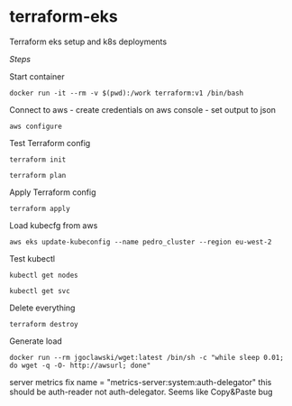 # terraform-eks
Terraform eks setup and k8s deployments

*Steps*

Start container

`docker run -it --rm -v $(pwd):/work terraform:v1 /bin/bash`

Connect to aws - create credentials on aws console - set output to json

`aws configure`

Test Terraform config

`terraform init`

`terraform plan`

Apply Terraform config

`terraform apply`

Load kubecfg from aws

`aws eks update-kubeconfig --name pedro_cluster --region eu-west-2`

Test kubectl

`kubectl get nodes`

`kubectl get svc`

Delete everything

`terraform destroy`

Generate load

`docker run --rm jgoclawski/wget:latest /bin/sh -c "while sleep 0.01; do wget -q -O- http://awsurl; done"`

server metrics fix
 name      = "metrics-server:system:auth-delegator" 
 this should be auth-reader not auth-delegator. Seems like Copy&Paste bug

